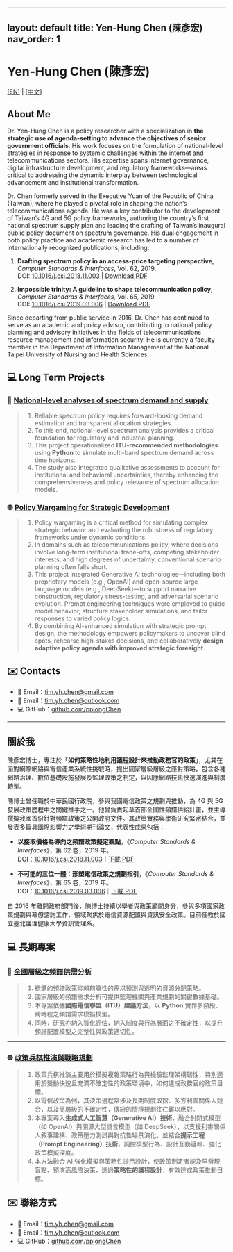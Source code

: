 
---
layout: default
title: Yen-Hung Chen (陳彥宏)
nav_order: 1
---

# Yen-Hung Chen (陳彥宏)

 [\[EN\]](#en)   |    [\[中文\]](#zh_tw)

<a id="en"> </a>
##  About Me

Dr. Yen-Hung Chen is a policy researcher with a specialization in **the strategic use of agenda-setting to advance the objectives of senior government officials**. His work focuses on the formulation of national-level strategies in response to systemic challenges within the internet and telecommunications sectors. His expertise spans internet governance, digital infrastructure development, and regulatory frameworks—areas critical to addressing the dynamic interplay between technological advancement and institutional transformation.

Dr. Chen formerly served in the Executive Yuan of the Republic of China (Taiwan), where he played a pivotal role in shaping the nation’s telecommunications agenda. He was a key contributor to the development of Taiwan’s 4G and 5G policy frameworks, authoring the country’s first national spectrum supply plan and leading the drafting of Taiwan’s inaugural public policy document on spectrum governance. His dual engagement in both policy practice and academic research has led to a number of internationally recognized publications, including:


1. **Drafting spectrum policy in an access-price targeting perspective**, *Computer Standards & Interfaces*, Vol. 62, 2019.  
   DOI: [10.1016/j.csi.2018.11.003](https://doi.org/10.1016/j.csi.2018.11.003) | [Download PDF](j.csi.2018.11.003.pdf)

2. **Impossible trinity: A guideline to shape telecommunication policy**, *Computer Standards & Interfaces*, Vol. 65, 2019.  
   DOI: [10.1016/j.csi.2019.03.006](https://doi.org/10.1016/j.csi.2019.03.006) | [Download PDF](j.csi.2019.03.006.pdf)

Since departing from public service in 2016, Dr. Chen has continued to serve as an academic and policy advisor, contributing to national policy planning and advisory initiatives in the fields of telecommunications resource management and information security. He is currently a faculty member in the Department of Information Management at the National Taipei University of Nursing and Health Sciences.


## 💻 Long Term Projects 

### 🔧 [National-level analyses of spectrum demand and supply](#)


> 1. Reliable spectrum policy requires forward-looking demand estimation and transparent allocation strategies.  
> 2. To this end, national-level spectrum analysis provides a critical foundation for regulatory and industrial planning.  
> 3. This project operationalized **ITU-recommended methodologies** using **Python** to simulate multi-band spectrum demand across time horizons.  
> 4. The study also integrated qualitative assessments to account for institutional and behavioral uncertainties, thereby enhancing the comprehensiveness and policy relevance of spectrum allocation models.


### 🌐 [Policy Wargaming for Strategic Development](#)

> 1. Policy wargaming is a critical method for simulating complex strategic behavior and evaluating the robustness of regulatory frameworks under dynamic conditions.  
> 2. In domains such as telecommunications policy, where decisions involve long-term institutional trade-offs, competing stakeholder interests, and high degrees of uncertainty, conventional scenario planning often falls short.  
> 3. This project integrated Generative AI technologies—including both proprietary models (e.g., OpenAI) and open-source large language models (e.g., DeepSeek)—to support narrative construction, regulatory stress-testing, and adversarial scenario evolution. Prompt engineering techniques were employed to guide model behavior, structure stakeholder simulations, and tailor responses to varied policy logics.  
> 4. By combining AI-enhanced simulation with strategic prompt design, the methodology empowers policymakers to uncover blind spots, rehearse high-stakes decisions, and collaboratively **design adaptive policy agenda with improved strategic foresight**.



## ✉️ Contacts

- 📧 Email：[tim.yh.chen@gmail.com](mailto:tim.yh.chen@gmail.com)
- 📧 Email：[tim.yh.chen@outlook.com](mailto:tim.yh.chen@outlook.com)
- 💻 GitHub：[github.com/pplongChen](https://github.com/pplongChen)

---
<a id="zh_tw"> </a>
##  關於我

陳彥宏博士，專注於「**如何策略性地利用議程設計來推動政務官的政策**」，尤其在面對網際網路與電信產業系統性挑戰時，提出國家層級層級之應對策略，包含各種網路治理、數位基礎設施發展及監理政策之制定，以因應網路技術快速演進與制度轉型。


陳博士曾任職於中華民國行政院，參與我國電信政策之規劃與推動，為 4G 與 5G 發展政策歷程中之關鍵推手之一。他曾負責起草首部全國性頻譜供給計畫，並主導撰擬我國首份針對頻譜政策之公開政府文件。其政策實務與學術研究緊密結合，並發表多篇具國際影響力之學術期刊論文，代表性成果包括：

- **以接取價格為導向之頻譜政策擬定觀點**，《*Computer Standards & Interfaces*》，第 62 卷，2019 年。  
  DOI：[10.1016/j.csi.2018.11.003](https://doi.org/10.1016/j.csi.2018.11.003)｜[下載 PDF](j.csi.2018.11.003.pdf)

- **不可能的三位一體：形塑電信政策之規劃指引**，《*Computer Standards & Interfaces*》，第 65 卷，2019 年。  
  DOI：[10.1016/j.csi.2019.03.006](https://doi.org/10.1016/j.csi.2019.03.006)｜[下載 PDF](j.csi.2019.03.006.pdf)

自 2016 年離開政府部門後，陳博士持續以學者與政策顧問身分，參與多項國家政策規劃與幕僚諮詢工作，領域聚焦於電信資源配置與資訊安全政策。目前任教於國立臺北護理健康大學資訊管理系。

## 💻 長期專案

### 🔧 [全國層級之頻譜供需分析](#)

> 1. 穩健的頻譜政策仰賴前瞻性的需求預測與透明的資源分配策略。  
> 2. 國家層級的頻譜需求分析可提供監理機關與產業規劃的關鍵數據基礎。  
> 3. 本專案依據**國際電信聯盟（ITU）建議方法**，以 **Python** 實作多頻段、跨時程之頻譜需求模擬模型。  
> 4. 同時，研究亦納入質化評估，納入制度與行為層面之不確定性，以提升頻譜配置模型之完整性與政策適切性。

---

### 🌐 [政策兵棋推演與戰略規劃](#)

> 1. 政策兵棋推演主要用於模擬複雜策略行為與檢驗監理架構韌性，特別適用於變動快速且充滿不確定性的政策環境中，如何達成政務官的政策目標。  
> 2. 以電信政策為例，其決策過程常涉及長期制度取捨、多方利害關係人競合，以及高層級的不確定性，傳統的情境規劃往往難以應對。  
> 3. 本專案導入**生成式人工智慧（Generative AI）技術**，融合封閉式模型（如 OpenAI）與開源大型語言模型（如 DeepSeek），以支援利害關係人敘事建構、政策壓力測試與對抗性場景演化。並結合**提示工程（Prompt Engineering）技術**，調控模型行為、設計互動邏輯、強化政策模擬深度。  
> 4. 本方法融合 AI 強化模擬與策略性提示設計，使政策制定者能及早發現盲點、預演高風險決策，透過**策略性的議程設計**，有效達成政策推動目標。

## ✉️ 聯絡方式

- 📧 Email：[tim.yh.chen@gmail.com](mailto:tim.yh.chen@gmail.com)
- 📧 Email：[tim.yh.chen@outlook.com](mailto:tim.yh.chen@outlook.com)
- 💻 GitHub：[github.com/pplongChen](https://github.com/pplongChen)